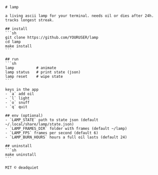
    # lamp

    a living ascii lamp for your terminal. needs oil or dies after 24h. tracks longest streak.

    ## install
    ```sh
    git clone https://github.com/YOURUSER/lamp
    cd lamp
    make install
    ```

    ## run
    ```sh
    lamp          # animate
    lamp status   # print state (json)
    lamp reset    # wipe state
    ```

    keys in the app
    - `a` add oil
    - `l` light
    - `o` snuff
    - `q` quit

    ## env (optional)
    - `LAMP_STATE` path to state json (default ~/.local/share/lamp/state.json)
    - `LAMP_FRAMES_DIR` folder with frames (default ~/lamp)
    - `LAMP_FPS` frames per second (default 6)
    - `LAMP_BURN_HOURS` hours a full oil lasts (default 24)

    ## uninstall
    ```sh
    make uninstall
    ```

    MIT © deadquiet
